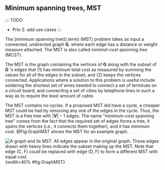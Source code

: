
## Minimum spanning trees, MST

::: TODO
- Prio 2: add use cases
:::

The [minimum spanning tree]{.term} (MST)
problem takes as input a connected, undirected graph $\mathbf{G}$, where
each edge has a distance or weight measure attached. The MST is also
called *minimal-cost spanning tree* (MCST).

The MST is the graph containing the vertices of $\mathbf{G}$ along with
the subset of $\mathbf{G}$ 's edges that (1) has minimum total cost as
measured by summing the values for all of the edges in the subset, and
(2) keeps the vertices connected. Applications where a solution to this
problem is useful include soldering the shortest set of wires needed to
connect a set of terminals on a circuit board, and connecting a set of
cities by telephone lines in such a way as to require the least amount
of cable.

The MST contains no cycles. If a proposed MST did have a cycle, a
cheaper MST could be had by removing any one of the edges in the cycle.
Thus, the MST is a free tree with $|\mathbf{V}| - 1$ edges. The name
"minimum-cost spanning tree" comes from the fact that the required set
of edges forms a tree, it spans the vertices (i.e., it connects them
together), and it has minimum cost.
@Fig:GraphMST shows the MST for an example graph.

<!-- <inlineav id="MCSTCON" src="Graph/MCSTCON.js" name="Graph/MCSTCON" static/> -->

![A graph and its MST. All edges appear in the original graph. Those
edges drawn with heavy lines indicate the subset making up the MST.
Note that edge $(C, F)$ could be replaced with edge $(D, F)$ to form a
different MST with equal cost.
](images/GraphMST.png){width=40% #fig:GraphMST}

<!--
### Use cases for minimum spanning trees
 -->
